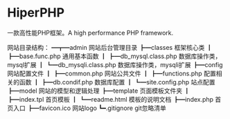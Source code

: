# HiperPHP
一款高性能PHP框架。A high performance PHP framework.

网站目录结构：
━┳━admin                    网站后台管理目录
  ┣━classes                 框架核心类
  ┃  ┣━base.func.php        通用基本函数
  ┃  ┣━db_mysql.class.php   数据库操作类，mysql扩展
  ┃  ┗━db_mysqli.class.php  数据库操作类，mysqli扩展
  ┣━config                  网站配置文件
  ┃  ┣━common.php           网站公共文件
  ┃  ┣━functions.php        配置相关的函数
  ┃  ┣━db.condif.php        数据库配置
  ┃  ┗━site.config.php      站点配置
  ┣━model                   网站的模型和逻辑处理
  ┣━template                页面模板文件夹
  ┃  ┣━index.tpl            首页模板
  ┃  ┗━readme.html          模板的说明文档
  ┣━index.php               首页入口
  ┣━favicon.ico             网站logo
  ┗━.gitignore              git忽略清单